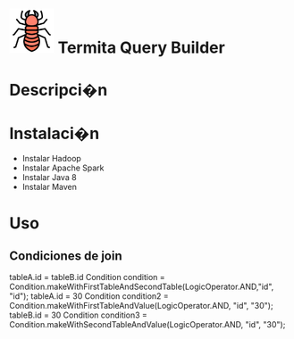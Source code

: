 # <img src="src\main\resources\termita.svg" width="80" height="80"> Termita Query Builder

# Descripci�n

# Instalaci�n
- Instalar Hadoop
- Instalar Apache Spark
- Instalar Java 8
- Instalar Maven

# Uso

## Condiciones de join

tableA.id = tableB.id
Condition condition = Condition.makeWithFirstTableAndSecondTable(LogicOperator.AND,"id", "id");
tableA.id = 30
Condition condition2 = Condition.makeWithFirstTableAndValue(LogicOperator.AND, "id", "30");
tableB.id = 30
Condition condition3 = Condition.makeWithSecondTableAndValue(LogicOperator.AND, "id", "30");
